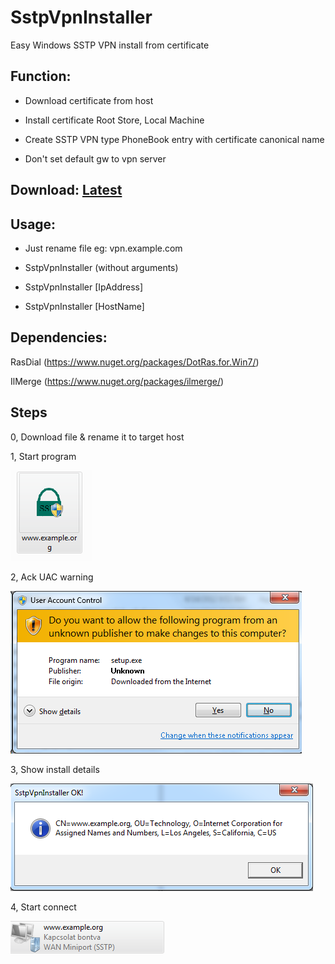 # SstpVpnInstaller
Easy Windows SSTP VPN install from certificate

## Function:

* Download certificate from host

* Install certificate Root Store, Local Machine

* Create SSTP VPN type PhoneBook entry with certificate canonical name

* Don't set default gw to vpn server

## Download: [Latest](https://github.com/xmegz/SstpVpnInstaller/releases/download/v1.4.0/SstpVpnInstaller.Full.exe)

## Usage:

* Just rename file eg: vpn.example.com

* SstpVpnInstaller (without arguments) 

* SstpVpnInstaller [IpAddress]

* SstpVpnInstaller [HostName]


## Dependencies:
RasDial (https://www.nuget.org/packages/DotRas.for.Win7/)

IlMerge (https://www.nuget.org/packages/ilmerge/)

## Steps
0, Download file & rename it to target host

1, Start program

![alt text](https://raw.githubusercontent.com/xmegz/SstpVpnInstaller/master/Images/Step1.png)

2, Ack UAC warning

![alt text](https://raw.githubusercontent.com/xmegz/SstpVpnInstaller/master/Images/Step2.png)

3, Show install details

![alt text](https://raw.githubusercontent.com/xmegz/SstpVpnInstaller/master/Images/Step3.png)

4, Start connect

![alt text](https://raw.githubusercontent.com/xmegz/SstpVpnInstaller/master/Images/Step4.png)


